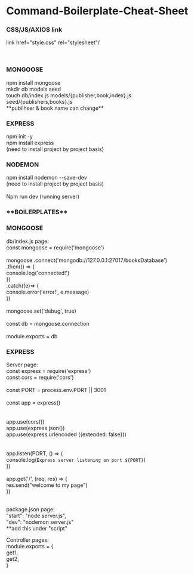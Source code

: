 # Command-Boilerplate-Cheat-Sheet
<h3>CSS/JS/AXIOS link</h3>

link href="style.css" rel="stylesheet"/

<script src="https://unpkg.com/axios/dist/axios.min.js"> </script> <br>
<script defer src="script.js"> </script>

<h3>MONGOOSE</h3>
npm install mongoose <br>
mkdir db models seed <br>
touch db/index.js models/{publisher,book,index}.js seed/{publishers,books}.js <br>
**publihser & book name can change**

<h3>EXPRESS</h3>
npm init -y <br>
npm install express <br>
(need to install project by project basis)

<h3>NODEMON</h3>
npm install nodemon --save-dev <br>
(need to install project by project basis) <br>
<br>
Npm run dev (running server)

<h3>**BOILERPLATES**</h3>

<h3>MONGOOSE</h3>

db/index.js page: <br>
const mongoose = require('mongoose') <br>
<br>
mongoose
    .connect('mongodb://127.0.0.1:27017/booksDatabase') <br>
    .then(() => { <br>
        console.log('connected!') <br>
    }) <br>
    .catch((e)=> { <br>
        console.error('error!', e.message) <br>
    }) <br>
<br>
mongoose.set('debug', true) <br>
<br>
const db = mongoose.connection <br>
<br>
module.exports = db <br>


<h3>EXPRESS</h3>

<bold>Server page: </bold> <br>
const express = require('express') <br>
const cors = require('cors') <br>
<br>
const PORT = process.env.PORT || 3001 <br>
<br>
const app = express() <br>
<br>
<br>
app.use(cors()) <br>
app.use(express.json()) <br>
app.use(express.urlencoded ({extended: false})) <br>
<br>
<br>
app.listen(PORT, () => { <br>
  console.log(`Express server listening on port ${PORT}`)<br>
}) <br>
<br>
app.get('/', (req, res) => { <br>
    res.send("welcome to my page") <br>
  })<br>
<br>

package.json page: <br>
"start": "node server.js", <br>
"dev": "nodemon server.js" <br>
**add this under "script" <br>

    
<bold> Controller pages: </bold><br>
  module.exports = { <br>
    get1, <br>
    get2, <br>
}
